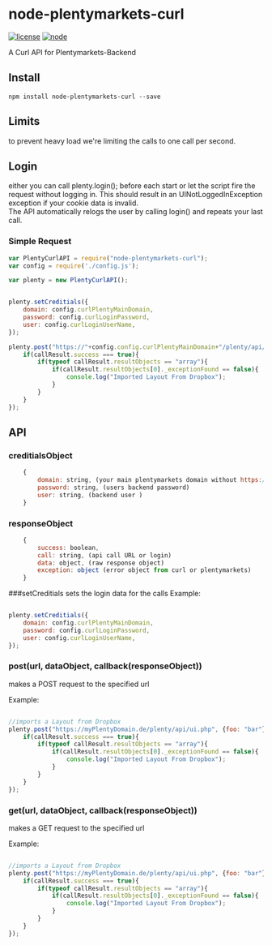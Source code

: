 # node-plentymarkets-curl
[![license][license-image]][license-url]
[![node][node-image]][node-url]

[node-image]:https://img.shields.io/badge/node.js-%3E=_0.10-green.svg?style=flat-square
[node-url]:https://nodejs.org/download/

[license-image]:https://img.shields.io/github/license/JCMais/node-libcurl.svg?style=flat-square
[license-url]:https://raw.githubusercontent.com/JCMais/node-libcurl/develop/LICENSE-MIT
A Curl API for Plentymarkets-Backend

## Install
```npm install node-plentymarkets-curl --save```

## Limits
to prevent heavy load we're limiting the calls to one call per second.

## Login
either you can call plenty.login(); before each start or let the script fire the request without logging in. This should result in an UINotLoggedInException exception if your cookie data is invalid.  
The API automatically relogs the user by calling login() and repeats your last call.

### Simple Request
```javascript
var PlentyCurlAPI = require("node-plentymarkets-curl");
var config = require('./config.js');

var plenty = new PlentyCurlAPI();


plenty.setCreditials({
	domain: config.curlPlentyMainDomain,
	password: config.curlLoginPassword,
	user: config.curlLoginUserName,
});

plenty.post("https://"+config.config.curlPlentyMainDomain+"/plenty/api/ui.php", {request: '{"requests":[{"_dataName":"TemplateImportTemplate", "_moduleName":"cms/template/import", "_searchParams":{}, "_writeParams":{"designName":"Calisto", "lang":"de", "importAll":false}, "_validateParams":{}, "_commandStack":[{"type":"write", "command":"writeFromDropbox"}], "_dataArray":{}, "_dataList":{}}], "meta":{"id":3}}'}, function(callResult){
	if(callResult.success === true){
		if(typeof callResult.resultObjects == "array"){
			if(callResult.resultObjects[0]._exceptionFound == false){
				console.log("Imported Layout From Dropbox");
			}
		}
	}
});

```
## API

### creditialsObject
```javascript
	{
		domain: string, (your main plentymarkets domain without https://)
		password: string, (users backend password)
		user: string, (backend user )
	}
```

### responseObject
```javascript
	{
		success: boolean,
		call: string, (api call URL or login)
		data: object, (raw response object)
		exception: object (error object from curl or plentymarkets)
	}
```
###setCreditials
sets the login data for the calls
Example:

```javascript

plenty.setCreditials({
	domain: config.curlPlentyMainDomain,
	password: config.curlLoginPassword,
	user: config.curlLoginUserName,
});
```

### post(url, dataObject, callback(responseObject))

makes a POST request to the specified url

Example:

```javascript

//imports a Layout from Dropbox
plenty.post("https://myPlentyDomain.de/plenty/api/ui.php", {foo: "bar"}, function(callResult){
	if(callResult.success === true){
		if(typeof callResult.resultObjects == "array"){
			if(callResult.resultObjects[0]._exceptionFound == false){
				console.log("Imported Layout From Dropbox");
			}
		}
	}
});
```

### get(url, dataObject, callback(responseObject))

makes a GET request to the specified url

Example:

```javascript

//imports a Layout from Dropbox
plenty.post("https://myPlentyDomain.de/plenty/api/ui.php", {foo: "bar"}, function(callResult){
	if(callResult.success === true){
		if(typeof callResult.resultObjects == "array"){
			if(callResult.resultObjects[0]._exceptionFound == false){
				console.log("Imported Layout From Dropbox");
			}
		}
	}
});
```